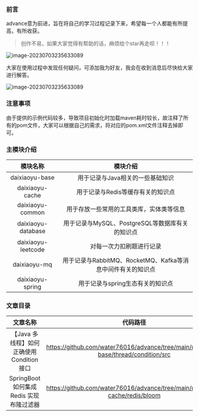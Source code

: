 ### 前言

advance意为前进，旨在将自己的学习过程记录下来，希望每一个人都能有所提高，有所收获。

> 创作不易，如果大家觉得有帮助的话，麻烦给个star再走呗！！！

![image-20230703235633089](https://water76016-advance.oss-cn-beijing.aliyuncs.com/image-20230703235542035.png)



大家在使用过程中发现任何疑问，可添加我为好友，我会在收到消息后尽快给大家进行解答。

![image-20230703235633089](https://water76016-advance.oss-cn-beijing.aliyuncs.com/image-20230703235633089.png)

### 注意事项

由于提供的示例代码较多，导致项目初始化时加载maven耗时较长，故注释了所有的pom文件，大家可以根据自己的需求，将对应的pom.xml文件注释去掉即可。

### 主模块介绍

|      模块名称      |                          模块介绍                           |
| :----------------: | :---------------------------------------------------------: |
|   daixiaoyu-base   |              用于记录与Java相关的一些基础知识               |
|  daixiaoyu-cache   |              用于记录与Redis等缓存有关的知识点              |
|  daixiaoyu-common  |          用于存放一些常用的工具类库，实体类等信息           |
| daixiaoyu-database |       用于记录与MySQL、PostgreSQL等数据库有关的知识点       |
| daixiaoyu-leetcode |                  对每一次力扣刷题进行记录                   |
|    daixiaoyu-mq    | 用于记录与RabbitMQ、RocketMQ、Kafka等消息中间件有关的知识点 |
|  daixiaoyu-spring  |              用于记录与spring生态有关的知识点               |

### 文章目录

|                  文章名称                  |                           代码路径                           |
| :----------------------------------------: | :----------------------------------------------------------: |
| 【Java 多线程】如何正确使用 Condition 接口 | https://github.com/water76016/advance/tree/main/daixiaoyu-base/thread/condition/src |
|  SpringBoot 如何集成 Redis 实现布隆过滤器  | https://github.com/water76016/advance/tree/main/daixiaoyu-cache/redis/bloom |



